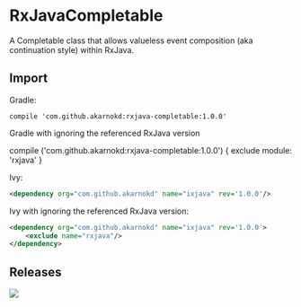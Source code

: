 RxJavaCompletable
==============

A Completable class that allows valueless event composition (aka continuation style) within RxJava.

Import
------

Gradle:

```
compile 'com.github.akarnokd:rxjava-completable:1.0.0'
```

Gradle with ignoring the referenced RxJava version

compile ('com.github.akarnokd:rxjava-completable:1.0.0') {
    exclude module: 'rxjava'
}

Ivy:

```xml
<dependency org="com.github.akarnokd" name="ixjava" rev='1.0.0'/>
```

Ivy with ignoring the referenced RxJava version:

```xml
<dependency org="com.github.akarnokd" name="ixjava" rev='1.0.0'>
    <exclude name="rxjava"/>
</dependency>
```

Releases
--------

<a href='https://travis-ci.org/akarnokd/RxJavaCompletable/builds'><img src='https://travis-ci.org/akarnokd/RxJavaCompletable.svg?branch=master'></a>